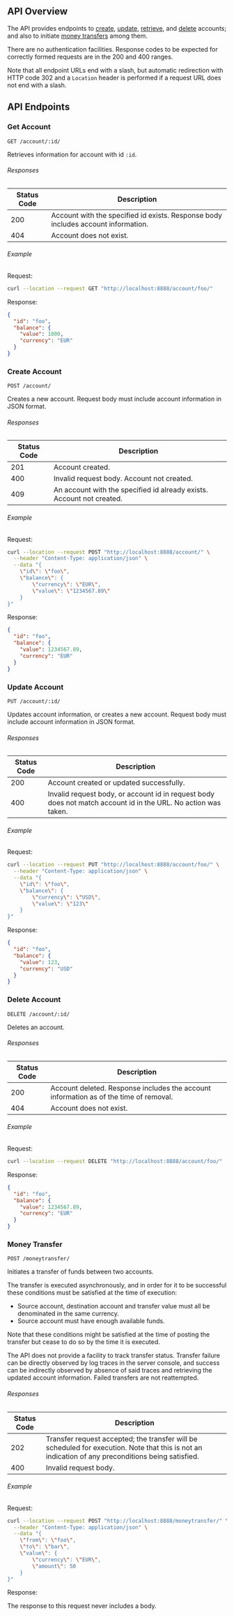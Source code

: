 ## API Overview
The API provides endpoints to [create](#create-account), [update](#update-account), [retrieve](#get-account),
and [delete](#delete-account) accounts; and also to initiate [money transfers](#money-transfer) among them.

There are no authentication facilities. Response codes to be expected for correctly formed requests are in the 200 and
400 ranges.

Note that all endpoint URLs end with a slash, but automatic redirection with HTTP code 302 and a `Location` header is
performed if a request URL does not end with a slash.

## API Endpoints

### Get Account

```http
GET /account/:id/
```

Retrieves information for account with id `:id`.

###### Responses

| Status Code | Description                                                  |
| ----------- | ------------------------------------------------------------ |
| 200         | Account with the specified id exists. Response body includes account information. |
| 404         | Account does not exist.                                      |

###### Example

Request:

```bash
curl --location --request GET "http://localhost:8888/account/foo/"
```

Response:

```json
{
  "id": "foo",
  "balance": {
    "value": 1000,
    "currency": "EUR"
  }
}
```

### Create Account

```http
POST /account/
```

Creates a new account. Request body must include account information in JSON format.

###### Responses

| Status Code | Description                                                  |
| ----------- | ------------------------------------------------------------ |
| 201         | Account created.                                             |
| 400         | Invalid request body. Account not created.                   |
| 409         | An account with the specified id already exists. Account not created. |

###### Example

Request:

```bash
curl --location --request POST "http://localhost:8888/account/" \
  --header "Content-Type: application/json" \
  --data "{
    \"id\": \"foo\",
    \"balance\": {
        \"currency\": \"EUR\",
        \"value\": \"1234567.89\"
    }
}"
```

Response:

```json
{
  "id": "foo",
  "balance": {
    "value": 1234567.89,
    "currency": "EUR"
  }
}
```

### Update Account

```http
PUT /account/:id/
```

Updates account information, or creates a new account. Request body must include account information in JSON format.

###### Responses

| Status Code | Description                                                  |
| ----------- | ------------------------------------------------------------ |
| 200         | Account created or updated successfully.                     |
| 400         | Invalid request body, or account id in request body does not match account id in the URL. No action was taken. |

###### Example

Request:

```bash
curl --location --request PUT "http://localhost:8888/account/foo/" \
  --header "Content-Type: application/json" \
  --data "{
    \"id\": \"foo\",
    \"balance\": {
        \"currency\": \"USD\",
        \"value\": \"123\"
    }
}"
```

Response:

```json
{
  "id": "foo",
  "balance": {
    "value": 123,
    "currency": "USD"
  }
}
```

### Delete Account

```http
DELETE /account/:id/
```

Deletes an account.

###### Responses

| Status Code | Description                                                  |
| ----------- | ------------------------------------------------------------ |
| 200         | Account deleted. Response includes the account information as of the time of removal. |
| 404         | Account does not exist.                                      |

###### Example

Request:

```bash
curl --location --request DELETE "http://localhost:8888/account/foo/"
```

Response:

```json
{
  "id": "foo",
  "balance": {
    "value": 1234567.89,
    "currency": "EUR"
  }
}
```

### Money Transfer

```http
POST /moneytransfer/
```

Initiates a transfer of funds between two accounts.

The transfer is executed asynchronously, and in order for it to be successful these conditions must be satisfied
at the time of execution:

- Source account, destination account and transfer value must all be denominated in the same currency.
- Source account must have enough available funds.

Note that these conditions might be satisfied at the time of posting the transfer but cease to do so
by the time it is executed.

The API does not provide a facility to track transfer status. Transfer failure can be directly observed by
log traces in the server console, and success can be indirectly observed by absence of said traces and 
retrieving the updated account information. Failed transfers are not reattempted.

###### Responses

| Status Code | Description                                                  |
| ----------- | ------------------------------------------------------------ |
| 202         | Transfer request accepted; the transfer will be scheduled for execution. Note that this is not an indication of any preconditions being satisfied. |
| 400         | Invalid request body.                                        |

###### Example

Request:

```bash
curl --location --request POST "http://localhost:8888/moneytransfer/" \
  --header "Content-Type: application/json" \
  --data "{
    \"from\": \"foo\",
    \"to\": \"bar\",
    \"value\": {
        \"currency\": \"EUR\",
        \"amount\": 50
    }
}"
```

Response:

The response to this request never includes a body.
